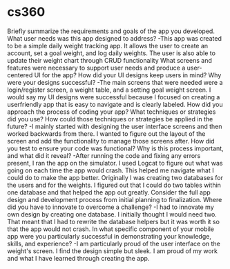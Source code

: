 # cs360
Briefly summarize the requirements and goals of the app you developed. What user needs was this app designed to address? 
-This app was created to be a simple daily weight tracking app. It allows the user to create an account, set a goal weight, and log daily weights. The user is also able to update their weight chart through CRUD functionality
What screens and features were necessary to support user needs and produce a user-centered UI for the app? How did your UI designs keep users in mind? Why were your designs successful?
-The main screens that were needed were a login/register screen, a weight table, and a setting goal weight screen. I would say my UI designs were successful because I focused on creating a userfriendly app that is easy to navigate and is clearly labeled. 
How did you approach the process of coding your app? What techniques or strategies did you use? How could those techniques or strategies be applied in the future?
-I mainly started with designing the user interface screens and then worked backwards from there. I wanted to figure out the layout of the screen and add the functionality to manage those screens after. 
How did you test to ensure your code was functional? Why is this process important, and what did it reveal?
-After running the code and fixing any errors present, I ran the app on the simulator. I used Logcat to figure out what was going on each time the app would crash. This helped me navigate what I could do to make the app better. Originally I was creating two databases for the users and for the weights. I figured out that I could do two tables within one database and that helped the app out greatly. 
Consider the full app design and development process from initial planning to finalization. Where did you have to innovate to overcome a challenge?
-I had to innovate my own design by creating one database. I initially thought I would need two. That meant that I had to rewrite the database helpers but it was worth it so that the app would not crash. 
In what specific component of your mobile app were you particularly successful in demonstrating your knowledge, skills, and experience?
-I am particularly proud of the user interface on the weight's screen. I find the design simple but sleek. I am proud of my work and what I have learned through creating the app. 
